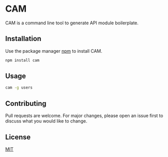 # CAM

CAM is a command line tool to generate API module boilerplate.

## Installation

Use the package manager [npm](https://pip.pypa.io/en/stable/) to install CAM.

```bash
npm install cam
```

## Usage

```bash
cam -g users
```

## Contributing

Pull requests are welcome. For major changes, please open an issue first to discuss what you would like to change.

## License

[MIT](https://choosealicense.com/licenses/mit/)
